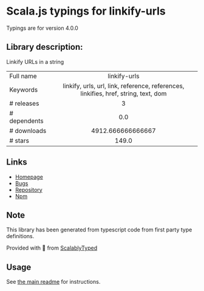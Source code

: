 
# Scala.js typings for linkify-urls

Typings are for version 4.0.0

## Library description:
Linkify URLs in a string

|                    |                 |
| ------------------ | :-------------: |
| Full name          | linkify-urls |
| Keywords           | linkify, urls, url, link, reference, references, linkifies, href, string, text, dom |
| # releases         | 3 |
| # dependents       | 0.0 |
| # downloads        | 4912.666666666667 |
| # stars            | 149.0 |

## Links
- [Homepage](https://github.com/sindresorhus/linkify-urls#readme)
- [Bugs](https://github.com/sindresorhus/linkify-urls/issues)
- [Repository](https://github.com/sindresorhus/linkify-urls)
- [Npm](https://www.npmjs.com/package/linkify-urls)
    


## Note
This library has been generated from typescript code from first party type definitions.

Provided with :purple_heart: from [ScalablyTyped](https://github.com/oyvindberg/ScalablyTyped)

## Usage
See [the main readme](../../readme.md) for instructions.


